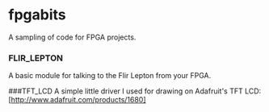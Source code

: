# fpgabits
A sampling of code for FPGA projects.

### FLIR_LEPTON
A basic module for talking to the Flir Lepton from your FPGA.

###TFT_LCD
A simple little driver I used for drawing on Adafruit's TFT LCD: [http://www.adafruit.com/products/1680]